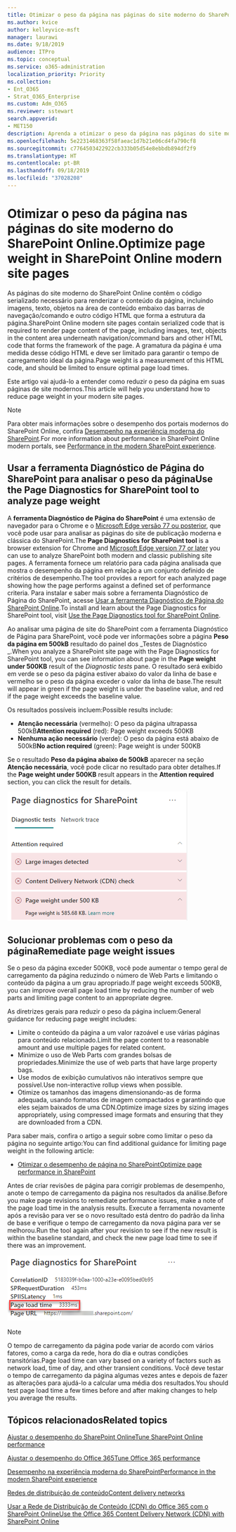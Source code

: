 ```yaml
---
title: Otimizar o peso da página nas páginas do site moderno do SharePoint Online.
ms.author: kvice
author: kelleyvice-msft
manager: laurawi
ms.date: 9/18/2019
audience: ITPro
ms.topic: conceptual
ms.service: o365-administration
localization_priority: Priority
ms.collection:
- Ent_O365
- Strat_O365_Enterprise
ms.custom: Adm_O365
ms.reviewer: sstewart
search.appverid:
- MET150
description: Aprenda a otimizar o peso da página nas páginas do site moderno do SharePoint Online.
ms.openlocfilehash: 5e2231468363f58faeac1d7b21e06cd4fa790cf8
ms.sourcegitcommit: c7764503422922cb333b05d54e8ebbdb894df2f9
ms.translationtype: HT
ms.contentlocale: pt-BR
ms.lasthandoff: 09/18/2019
ms.locfileid: "37028208"
---
```

# <a name="optimize-page-weight-in-sharepoint-online-modern-site-pages"></a><span data-ttu-id="f196c-103">Otimizar o peso da página nas páginas do site moderno do SharePoint Online.</span><span class="sxs-lookup"><span data-stu-id="f196c-103">Optimize page weight in SharePoint Online modern site pages</span></span>

<span data-ttu-id="f196c-104">As páginas do site moderno do SharePoint Online contêm o código serializado necessário para renderizar o conteúdo da página, incluindo imagens, texto, objetos na área de conteúdo embaixo das barras de navegação/comando e outro código HTML que forma a estrutura da página.</span><span class="sxs-lookup"><span data-stu-id="f196c-104">SharePoint Online modern site pages contain serialized code that is required to render page content of the page, including images, text, objects in the content area underneath navigation/command bars and other HTML code that forms the framework of the page.</span></span> <span data-ttu-id="f196c-105">A gramatura da página é uma medida desse código HTML e deve ser limitado para garantir o tempo de carregamento ideal da página.</span><span class="sxs-lookup"><span data-stu-id="f196c-105">Page weight is a measurement of this HTML code, and should be limited to ensure optimal page load times.</span></span>

<span data-ttu-id="f196c-106">Este artigo vai ajudá-lo a entender como reduzir o peso da página em suas páginas de site modernos.</span><span class="sxs-lookup"><span data-stu-id="f196c-106">This article will help you understand how to reduce page weight in your modern site pages.</span></span>

>[!NOTE]
><span data-ttu-id="f196c-107">Para obter mais informações sobre o desempenho dos portais modernos do SharePoint Online, confira [Desempenho na experiência moderna do SharePoint](https://docs.microsoft.com/pt-BR/sharepoint/modern-experience-performance).</span><span class="sxs-lookup"><span data-stu-id="f196c-107">For more information about performance in SharePoint Online modern portals, see [Performance in the modern SharePoint experience](https://docs.microsoft.com/pt-BR/sharepoint/modern-experience-performance).</span></span>

## <a name="use-the-page-diagnostics-for-sharepoint-tool-to-analyze-page-weight"></a><span data-ttu-id="f196c-108">Usar a ferramenta Diagnóstico de Página do SharePoint para analisar o peso da página</span><span class="sxs-lookup"><span data-stu-id="f196c-108">Use the Page Diagnostics for SharePoint tool to analyze page weight</span></span>

<span data-ttu-id="f196c-109">A **ferramenta Diagnóstico de Página do SharePoint** é uma extensão de navegador para o Chrome e o [Microsoft Edge versão 77 ou posterior](https://www.microsoftedgeinsider.com/en-us/download?form=MI13E8&OCID=MI13E8), que você pode usar para analisar as páginas do site de publicação moderna e clássica do SharePoint.</span><span class="sxs-lookup"><span data-stu-id="f196c-109">The **Page Diagnostics for SharePoint tool** is a browser extension for Chrome and [Microsoft Edge version 77 or later](https://www.microsoftedgeinsider.com/en-us/download?form=MI13E8&OCID=MI13E8) you can use to analyze SharePoint both modern and classic publishing site pages.</span></span> <span data-ttu-id="f196c-110">A ferramenta fornece um relatório para cada página analisada que mostra o desempenho da página em relação a um conjunto definido de critérios de desempenho.</span><span class="sxs-lookup"><span data-stu-id="f196c-110">The tool provides a report for each analyzed page showing how the page performs against a defined set of performance criteria.</span></span> <span data-ttu-id="f196c-111">Para instalar e saber mais sobre a ferramenta Diagnóstico de Página do SharePoint, acesse [Usar a ferramenta Diagnóstico de Página do SharePoint Online](page-diagnostics-for-spo.md).</span><span class="sxs-lookup"><span data-stu-id="f196c-111">To install and learn about the Page Diagnostics for SharePoint tool, visit [Use the Page Diagnostics tool for SharePoint Online](page-diagnostics-for-spo.md).</span></span>

<span data-ttu-id="f196c-112">Ao analisar uma página de site do SharePoint com a ferramenta Diagnóstico de Página para SharePoint, você pode ver informações sobre a página **Peso da página em 500kB** resultado do painel dos _Testes de Diagnóstico _.</span><span class="sxs-lookup"><span data-stu-id="f196c-112">When you analyze a SharePoint site page with the Page Diagnostics for SharePoint tool, you can see information about page in the **Page weight under 500KB** result of the _Diagnostic tests_ pane.</span></span> <span data-ttu-id="f196c-113">O resultado será exibido em verde se o peso da página estiver abaixo do valor da linha de base e vermelho se o peso da página exceder o valor da linha de base.</span><span class="sxs-lookup"><span data-stu-id="f196c-113">The result will appear in green if the page weight is under the baseline value, and red if the page weight exceeds the baseline value.</span></span>

<span data-ttu-id="f196c-114">Os resultados possíveis incluem:</span><span class="sxs-lookup"><span data-stu-id="f196c-114">Possible results include:</span></span>

- <span data-ttu-id="f196c-115">**Atenção necessária** (vermelho): O peso da página ultrapassa 500kB</span><span class="sxs-lookup"><span data-stu-id="f196c-115">**Attention required** (red): Page weight exceeds 500KB</span></span>
- <span data-ttu-id="f196c-116">**Nenhuma ação necessário** (verde): O peso da página está abaixo de 500kB</span><span class="sxs-lookup"><span data-stu-id="f196c-116">**No action required** (green): Page weight is under 500KB</span></span>

<span data-ttu-id="f196c-117">Se o resultado **Peso da página abaixo de 500kB** aparecer na seção **Atenção necessária**, você pode clicar no resultado para obter detalhes.</span><span class="sxs-lookup"><span data-stu-id="f196c-117">If the **Page weight under 500KB** result appears in the **Attention required** section, you can click the result for details.</span></span>

![Solicitações para resultados do SharePoint](media/modern-portal-optimization/pagediag-page-weight.png)

## <a name="remediate-page-weight-issues"></a><span data-ttu-id="f196c-119">Solucionar problemas com o peso da página</span><span class="sxs-lookup"><span data-stu-id="f196c-119">Remediate page weight issues</span></span>

<span data-ttu-id="f196c-120">Se o peso da página exceder 500KB, você pode aumentar o tempo geral de carregamento da página reduzindo o número de Web Parts e limitando o conteúdo da página a um grau apropriado.</span><span class="sxs-lookup"><span data-stu-id="f196c-120">If page weight exceeds 500KB, you can improve overall page load time by reducing the number of web parts and limiting page content to an appropriate degree.</span></span>

<span data-ttu-id="f196c-121">As diretrizes gerais para reduzir o peso da página incluem:</span><span class="sxs-lookup"><span data-stu-id="f196c-121">General guidance for reducing page weight includes:</span></span>

- <span data-ttu-id="f196c-122">Limite o conteúdo da página a um valor razoável e use várias páginas para conteúdo relacionado.</span><span class="sxs-lookup"><span data-stu-id="f196c-122">Limit the page content to a reasonable amount and use multiple pages for related content.</span></span>
- <span data-ttu-id="f196c-123">Minimize o uso de Web Parts com grandes bolsas de propriedades.</span><span class="sxs-lookup"><span data-stu-id="f196c-123">Minimize the use of web parts that have large property bags.</span></span>
- <span data-ttu-id="f196c-124">Use modos de exibição cumulativos não interativos sempre que possível.</span><span class="sxs-lookup"><span data-stu-id="f196c-124">Use non-interactive rollup views when possible.</span></span>
- <span data-ttu-id="f196c-125">Otimize os tamanhos das imagens dimensionando-as de forma adequada, usando formatos de imagem compactados e garantindo que eles sejam baixados de uma CDN.</span><span class="sxs-lookup"><span data-stu-id="f196c-125">Optimize image sizes by sizing images appropriately, using compressed image formats and ensuring that they are downloaded from a CDN.</span></span>

<span data-ttu-id="f196c-126">Para saber mais, confira o artigo a seguir sobre como limitar o peso da página no seguinte artigo:</span><span class="sxs-lookup"><span data-stu-id="f196c-126">You can find additional guidance for limiting page weight in the following article:</span></span>

- [<span data-ttu-id="f196c-127">Otimizar o desempenho de página no SharePoint</span><span class="sxs-lookup"><span data-stu-id="f196c-127">Optimize page performance in SharePoint</span></span>](https://docs.microsoft.com/pt-BR/sharepoint/dev/general-development/optimize-page-performance-in-sharepoint)

<span data-ttu-id="f196c-128">Antes de criar revisões de página para corrigir problemas de desempenho, anote o tempo de carregamento da página nos resultados da análise.</span><span class="sxs-lookup"><span data-stu-id="f196c-128">Before you make page revisions to remediate performance issues, make a note of the page load time in the analysis results.</span></span> <span data-ttu-id="f196c-129">Execute a ferramenta novamente após a revisão para ver se o novo resultado está dentro do padrão da linha de base e verifique o tempo de carregamento da nova página para ver se melhorou.</span><span class="sxs-lookup"><span data-stu-id="f196c-129">Run the tool again after your revision to see if the new result is within the baseline standard, and check the new page load time to see if there was an improvement.</span></span>

![Resultados do tempo de carregamento da página](media/modern-portal-optimization/pagediag-page-load-time.png)

>[!NOTE]
><span data-ttu-id="f196c-131">O tempo de carregamento da página pode variar de acordo com vários fatores, como a carga da rede, hora do dia e outras condições transitórias.</span><span class="sxs-lookup"><span data-stu-id="f196c-131">Page load time can vary based on a variety of factors such as network load, time of day, and other transient conditions.</span></span> <span data-ttu-id="f196c-132">Você deve testar o tempo de carregamento da página algumas vezes antes e depois de fazer as alterações para ajudá-lo a calcular uma média dos resultados.</span><span class="sxs-lookup"><span data-stu-id="f196c-132">You should test page load time a few times before and after making changes to help you average the results.</span></span>

## <a name="related-topics"></a><span data-ttu-id="f196c-133">Tópicos relacionados</span><span class="sxs-lookup"><span data-stu-id="f196c-133">Related topics</span></span>

[<span data-ttu-id="f196c-134">Ajustar o desempenho do SharePoint Online</span><span class="sxs-lookup"><span data-stu-id="f196c-134">Tune SharePoint Online performance</span></span>](tune-sharepoint-online-performance.md)

[<span data-ttu-id="f196c-135">Ajustar o desempenho do Office 365</span><span class="sxs-lookup"><span data-stu-id="f196c-135">Tune Office 365 performance</span></span>](tune-office-365-performance.md)

[<span data-ttu-id="f196c-136">Desempenho na experiência moderna do SharePoint</span><span class="sxs-lookup"><span data-stu-id="f196c-136">Performance in the modern SharePoint experience</span></span>](https://docs.microsoft.com/pt-BR/sharepoint/modern-experience-performance.md)

[<span data-ttu-id="f196c-137">Redes de distribuição de conteúdo</span><span class="sxs-lookup"><span data-stu-id="f196c-137">Content delivery networks</span></span>](content-delivery-networks.md)

[<span data-ttu-id="f196c-138">Usar a Rede de Distribuição de Conteúdo (CDN) do Office 365 com o SharePoint Online</span><span class="sxs-lookup"><span data-stu-id="f196c-138">Use the Office 365 Content Delivery Network (CDN) with SharePoint Online</span></span>](use-office-365-cdn-with-spo.md)
